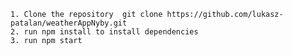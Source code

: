     1. Clone the repository  git clone https://github.com/lukasz-patalan/weatherAppNyby.git 
    2. run npm install to install dependencies
    3. run npm start
